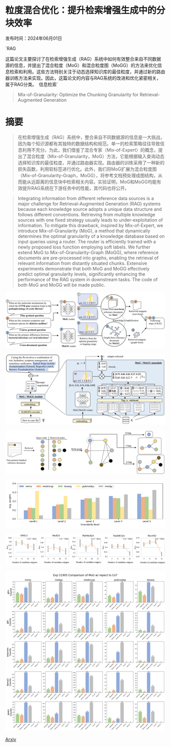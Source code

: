 # 粒度混合优化：提升检索增强生成中的分块效率

发布时间：2024年06月01日

`RAG

这篇论文主要探讨了在检索增强生成（RAG）系统中如何有效整合来自不同数据源的信息，并提出了混合粒度（MoG）和混合粒度图（MoGG）的方法来优化信息检索和利用。这些方法特别关注于动态选择知识库的最佳粒度，并通过新的路由器训练方法来实现。因此，这篇论文的内容与RAG系统的改进和优化紧密相关，属于RAG分类。` `信息检索`

> Mix-of-Granularity: Optimize the Chunking Granularity for Retrieval-Augmented Generation

# 摘要

> 在检索增强生成（RAG）系统中，整合来自不同数据源的信息是一大挑战，因为每个知识源都有其独特的数据结构和规范。单一的检索策略往往导致信息利用不充分。为此，我们借鉴了混合专家（Mix-of-Expert）的概念，提出了混合粒度（Mix-of-Granularity，MoG）方法，它能根据输入查询动态选择知识库的最佳粒度，并通过路由器实现。路由器的训练采用了一种新的损失函数，利用软标签进行优化。此外，我们将MoG扩展为混合粒度图（Mix-of-Granularity-Graph，MoGG），将参考文档预处理成图结构，从而能从远距离的信息块中检索相关内容。实验证明，MoG和MoGG均能有效提升RAG系统在下游任务中的性能，其代码也将公开。

> Integrating information from different reference data sources is a major challenge for Retrieval-Augmented Generation (RAG) systems because each knowledge source adopts a unique data structure and follows different conventions. Retrieving from multiple knowledge sources with one fixed strategy usually leads to under-exploitation of information. To mitigate this drawback, inspired by Mix-of-Expert, we introduce Mix-of-Granularity (MoG), a method that dynamically determines the optimal granularity of a knowledge database based on input queries using a router. The router is efficiently trained with a newly proposed loss function employing soft labels. We further extend MoG to Mix-of-Granularity-Graph (MoGG), where reference documents are pre-processed into graphs, enabling the retrieval of relevant information from distantly situated chunks. Extensive experiments demonstrate that both MoG and MoGG effectively predict optimal granularity levels, significantly enhancing the performance of the RAG system in downstream tasks. The code of both MoG and MoGG will be made public.

![粒度混合优化：提升检索增强生成中的分块效率](../../../paper_images/2406.00456/Showcase.png)

![粒度混合优化：提升检索增强生成中的分块效率](../../../paper_images/2406.00456/MoG_principal.png)

![粒度混合优化：提升检索增强生成中的分块效率](../../../paper_images/2406.00456/build_MoGG.png)

![粒度混合优化：提升检索增强生成中的分块效率](../../../paper_images/2406.00456/granularity_distribution.png)

![粒度混合优化：提升检索增强生成中的分块效率](../../../paper_images/2406.00456/rag_k.png)

![粒度混合优化：提升检索增强生成中的分块效率](../../../paper_images/2406.00456/flag_plot.png)

[Arxiv](https://arxiv.org/abs/2406.00456)